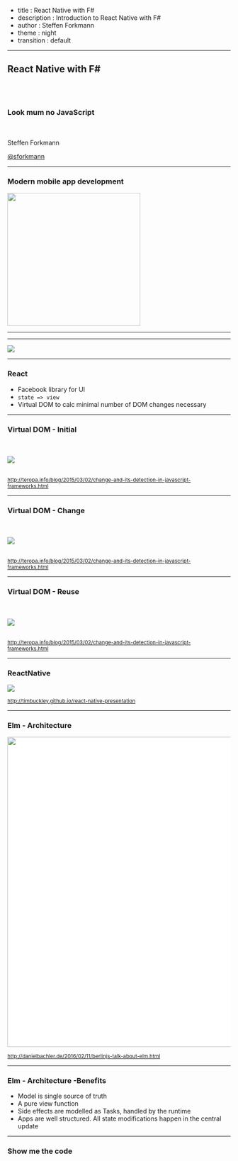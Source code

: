 - title : React Native with F#
- description : Introduction to React Native with F#
- author : Steffen Forkmann
- theme : night
- transition : default

***

## React Native with F#

<br />
<br />

### Look mum no JavaScript

<br />
<br />
Steffen Forkmann

[@sforkmann](http://www.twitter.com/sforkmann)

***

### Modern mobile app development

 <img src="images/meter.png" style="background: transparent; border-style: none;"  width=300 />

---


***

<img src="images/javascript-for-millennials.png" style="background: white;" />

---

### React

* Facebook library for UI 
* <code>state => view</code>
* Virtual DOM to calc minimal number of DOM changes necessary

---

### Virtual DOM - Initial

<br />
<br />


 <img src="images/onchange_vdom_initial.svg" style="background: white;" />

<br />
<br />

 <small>http://teropa.info/blog/2015/03/02/change-and-its-detection-in-javascript-frameworks.html</small>

---

### Virtual DOM - Change

<br />
<br />


 <img src="images/onchange_vdom_change.svg" style="background: white;" />

<br />
<br />

 <small>http://teropa.info/blog/2015/03/02/change-and-its-detection-in-javascript-frameworks.html</small>

---

### Virtual DOM - Reuse

<br />
<br />


 <img src="images/onchange_immutable.svg" style="background: white;" />

<br />
<br />

 <small>http://teropa.info/blog/2015/03/02/change-and-its-detection-in-javascript-frameworks.html</small>


*** 

### ReactNative

 <img src="images/ReactNative.png" style="background: white;" />


 <small>http://timbuckley.github.io/react-native-presentation</small>

*** 

### Elm - Architecture

 <img src="images/Elm.png" style="background: white;" width=700 />


 <small>http://danielbachler.de/2016/02/11/berlinjs-talk-about-elm.html</small>

---

### Elm - Architecture -Benefits

* Model is single source of truth
* A pure view function
* Side effects are modelled as Tasks, handled by the runtime
* Apps are well structured. All state modifications happen in the central update

*** 

### Show me the code
